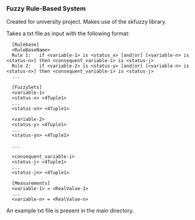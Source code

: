 ### Fuzzy Rule-Based System 
Created for university project. Makes use of the skfuzzy library.

Takes a txt file as input with the following format:
```
  [Rulebase]
  <RuleBaseName>
  Rule 1:	if <variable-1> is <status_x> [and|or] [<variable-n> is <status-n>] then <consequent_variable-i> is <status-j>
  Rule 2:	if <variable-2> is <status-y> [and|or] [<variable-n> is <status-n>] then <consequent_variable-i> is <status-j>
  ...
  
  [FuzzySets]
  <variable-1>
  <status-x> <4Tuple1>
  ...
  <status-xn> <4Tuple1>
  
  <variable-2>
  <status-y> <4Tuple1>
  ...
  <status-yn> <4Tuple1>
  
  ...
  
  <consequent_variable-i>
  <status-j> <4Tuple1>
  ...
  <status-jn> <4Tuple1>
  
  [Measurements]
  <variable-1> = <RealValue-1>
  ...
  <variable-n> = <RealValue-n>
``` 

An example txt file is present in the main directory.
  

